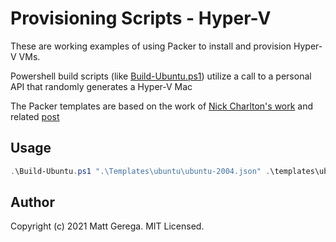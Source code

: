 # Provisioning Scripts - Hyper-V

These are working examples of using Packer to install and provision Hyper-V VMs.

Powershell build scripts (like [Build-Ubuntu.ps1][1]) utilize a call to a personal API that randomly generates a Hyper-V Mac


The Packer templates are based on the work of [Nick Charlton's work][2] and related [post][3]


## Usage

```powershell
.\Build-Ubuntu.ps1 ".\Templates\ubuntu\ubuntu-2004.json" .\templates\ubuntu\basic\http .\templates\ubuntu\bsaic\basic.pkrvars -provisionGroup "virtual"
```

## Author

Copyright (c) 2021 Matt Gerega. MIT Licensed.

[Packer]: https://packer.io
[1]: ./Build-Ubuntu.ps1
[2]: https://github.com/nickcharlton/packer-ubuntu-2004
[3]: https://nickcharlton.net/posts/automating-ubuntu-2004-installs-with-packer.html
